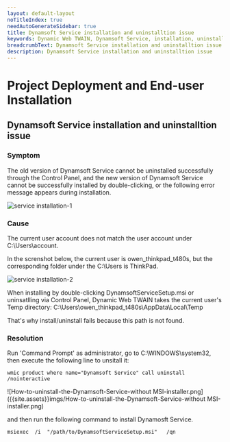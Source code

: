 ```yaml
---
layout: default-layout
noTitleIndex: true
needAutoGenerateSidebar: true
title: Dynamsoft Service installation and uninstalltion issue
keywords: Dynamic Web TWAIN, Dynamsoft Service, installation, uninstalltion
breadcrumbText: Dynamsoft Service installation and uninstalltion issue
description: Dynamsoft Service installation and uninstalltion issue
---
```


# Project Deployment and End-user Installation

## Dynamsoft Service installation and uninstalltion issue


### Symptom

The old version of Dynamsoft Service cannot be uninstalled successfully through the Control Panel, and the new version of Dynamsoft Service cannot be successfully installed by double-clicking, or the following error message appears during installation.

![service installation-1]({{site.assets}}imgs/service-installation-1.png)

### Cause

The current user account does not match the user account under C:\Users\account.

In the screnshot below, the current user is owen_thinkpad_t480s, but the corresponding folder under the C:\Users is ThinkPad.

![service installation-2]({{site.assets}}imgs/service-installation-2.png)

When installing by double-clicking DynamsoftServiceSetup.msi or uninsatlling via Control Panel, Dynamic Web TWAIN takes the current user's Temp directory:
C:\Users\owen_thinkpad_t480s\AppData\Local\Temp

That's why install/uninstall fails because this path is not found.

### Resolution

Run 'Command Prompt' as administrator, go to C:\WINDOWS\system32, then execute the following line to unsitall it:

``` shell
wmic product where name="Dynamsoft Service" call uninstall /nointeractive
```

![How-to-uninstall-the-Dynamsoft-Service-without MSI-installer.png]({{site.assets}}imgs/How-to-uninstall-the-Dynamsoft-Service-without MSI-installer.png)

and then run the following command to install Dynamosft Service.

``` shell
msiexec  /i  "/path/to/DynamsoftServiceSetup.msi"   /qn
```
